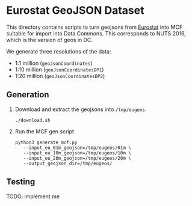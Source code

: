 # Eurostat GeoJSON Dataset

This directory contains scripts to turn geojsons from
[Eurostat](https://ec.europa.eu/eurostat/web/gisco/geodata/reference-data/administrative-units-statistical-units/nuts)
into MCF suitable for import into Data Commons. This corresponds to NUTS 2016,
which is the version of geos in DC.

We generate three resolutions of the data:
* 1:1 million (`geoJsonCoordinates`)
* 1:10 million (`geoJsonCoordinatesDP1`)
* 1:20 million (`geoJsonCoordinatesDP2`)

## Generation

1. Download and extract the geojsons into `/tmp/eugeos`.

   ```
   ./download.sh
   ```

2. Run the MCF gen script
   ```
   python3 generate_mcf.py
      --input_eu_01m_geojson=/tmp/eugeos/01m \
      --input_eu_10m_geojson=/tmp/eugeos/10m \
      --input_eu_20m_geojson=/tmp/eugeos/20m \
      --output_geojson_dir=/tmp/eugeos/
   ```

## Testing

TODO: implement me


